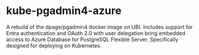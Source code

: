 # kube-pgadmin4-azure
A rebuild of the dpage/pgadmin4 docker image on UBI. Includes support for Entra authentication and OAuth 2.0 with user delegation bring embedded access to Azure Database for PostgreSQL Flexible Server. Specifically designed for deploying on Kubernetes.
